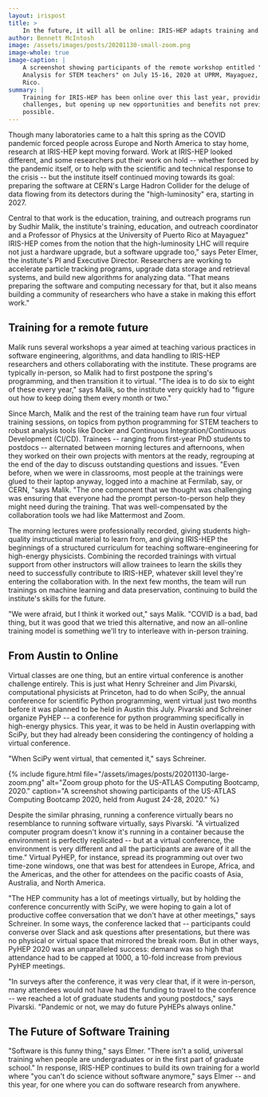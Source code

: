 ```yaml
---
layout: irispost
title: >
    In the future, it will all be online: IRIS-HEP adapts training and outreach for the pandemic
author: Bennett McIntosh
image: /assets/images/posts/20201130-small-zoom.png
image-whole: true
image-caption: |
    A screenshot showing participants of the remote workshop entitled "Data
    Analysis for STEM teachers" on July 15-16, 2020 at UPRM, Mayaguez, Puerto
    Rico.
summary: |
    Training for IRIS-HEP has been online over this last year, providing
    challenges, but opening up new opportunities and benefits not previously
    possible.
---
```


Though many laboratories came to a halt this spring as the COVID pandemic
forced people across Europe and North America to stay home, research at
IRIS-HEP kept moving forward. Work at IRIS-HEP looked different, and some
researchers put their work on hold -- whether forced by the pandemic itself, or to
help with the scientific and technical response to the crisis -- but the institute
itself continued moving towards its goal: preparing the software at CERN's
Large Hadron Collider for the deluge of data flowing from its detectors during
the "high-luminosity" era, starting in 2027.

Central to that work is the education, training, and outreach programs run by
Sudhir Malik, the institute's training, education, and outreach coordinator and
a  Professor of Physics at the University of Puerto Rico at Mayaguez" IRIS-HEP
comes from the notion that the high-luminosity LHC will require not just a
hardware upgrade, but a software upgrade too," says Peter Elmer, the
institute's PI and Executive Director. Researchers are working to accelerate
particle tracking programs, upgrade data storage and retrieval systems, and
build new algorithms for analyzing data. "That means preparing the software and
computing necessary for that, but it also means building a community of
researchers who have a stake in making this effort work."

## Training for a remote future

Malik runs several workshops a year aimed at teaching various practices in
software engineering, algorithms, and data handling to IRIS-HEP researchers and
others collaborating with the institute. These programs are typically
in-person, so Malik had to first postpone the spring's programming, and then
transition it to virtual. "The idea is to do six to eight of these every year,"
says Malik, so the institute very quickly had to "figure out how to keep doing
them every month or two."

Since March, Malik and the rest of the training team have run four virtual
training sessions, on topics from python programming for STEM teachers to
robust analysis tools like Docker and Continuous Integration/Continuous
Development (CI/CD). Trainees -- ranging from first-year PhD students to
postdocs -- alternated between morning lectures and afternoons, when they worked
on their own projects with mentors at the ready, regrouping at the end of the
day to discuss outstanding questions and issues. "Even before, when we were in
classrooms, most people at the trainings were glued to their laptop anyway,
logged into a machine at Fermilab, say, or CERN, "says Malik. "The one
component that we thought was challenging was ensuring that everyone had the
prompt person-to-person help they might need during the training. That was
well-compensated by the collaboration tools we had like Mattermost and Zoom.

The morning lectures were professionally recorded, giving students high-quality
instructional material to learn from, and giving IRIS-HEP the beginnings of a
structured curriculum for teaching software-engineering for high-energy
physicists. Combining the recorded trainings with virtual support from other
instructors will allow trainees to learn the skills they need to successfully
contribute to IRIS-HEP, whatever skill level they're entering the collaboration
with. In the next few months, the team will run trainings on machine learning
and data preservation, continuing to build the institute's skills for the
future.

"We were afraid, but I think it worked out," says Malik. "COVID is a bad, bad
thing, but it was good that we tried this alternative, and now an all-online
training model is something we'll try to interleave with in-person training.

## From Austin to Online

Virtual classes are one thing, but an entire virtual conference is another
challenge entirely. This is just what Henry Schreiner and Jim Pivarski,
computational physicists at Princeton, had to do when SciPy, the annual
conference for scientific Python programming, went virtual just two months
before it was planned to be held in Austin this July. Pivarski and Schreiner
organize PyHEP -- a conference for python programming specifically in high-energy
physics. This year, it was to be held in Austin overlapping with SciPy, but
they had already been considering the contingency of holding a virtual
conference.

"When SciPy went virtual, that cemented it," says Schreiner.

{% include figure.html
   file="/assets/images/posts/20201130-large-zoom.png"
   alt="Zoom group photo for the US-ATLAS Computing Bootcamp, 2020."
   caption="A screenshot showing participants of the US-ATLAS Computing Bootcamp 2020, held from August 24-28, 2020." %}


Despite the similar phrasing, running a conference virtually bears no
resemblance to running software virtually, says Pivarski. "A virtualized
computer program doesn't know it's running in a container because the
environment is perfectly replicated -- but at a virtual conference, the
environment is very different and all the participants are aware of it all the
time." Virtual PyHEP, for instance, spread its programming out over two
time-zone windows, one that was best for attendees in Europe, Africa, and the
Americas, and the other for attendees on the pacific coasts of Asia, Australia,
and North America.

"The HEP community has a lot of meetings virtually, but by holding the
conference concurrently with SciPy, we were hoping to gain a lot of productive
coffee conversation that we don't have at other meetings," says Schreiner. In
some ways, the conference lacked that -- participants could converse over Slack
and ask questions after presentations, but there was no physical or virtual
space that mirrored the break room. But in other ways, PyHEP 2020 was an
unparalleled success: demand was so high that attendance had to be capped at
1000, a 10-fold increase from previous PyHEP meetings.

"In surveys after the conference, it was very clear that, if it were in-person,
many attendees would not have had the funding to travel to the conference -- we
reached a lot of graduate students and young postdocs," says Pivarski.
"Pandemic or not, we may do future PyHEPs always online."

## The Future of Software Training

"Software is this funny thing," says Elmer. "There isn't a solid, universal
training when people are undergraduates or in the first part of graduate
school." In response, IRIS-HEP continues to build its own training for a world
where "you can't do science without software anymore," says Elmer -- and this
year, for one where you can do software research from anywhere.



